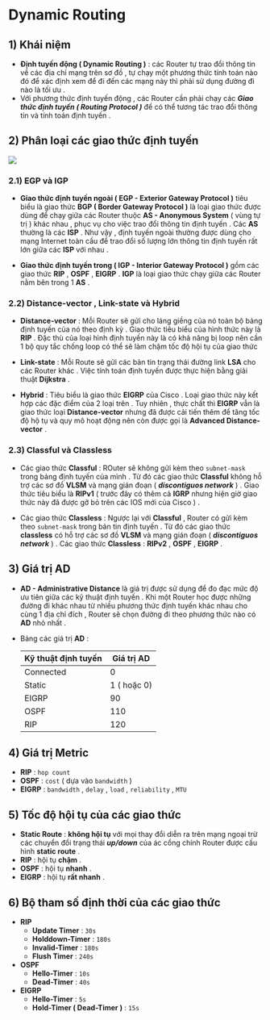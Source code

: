 # Dynamic Routing
## **1) Khái niệm**
- **Định tuyến động ( Dynamic Routing )** : các Router tự trao đổi thông tin về các địa chỉ mạng trên sơ đồ , tự chạy một phương thức tính toán nào đó để xác định xem để đi đến các mạng này thì phải sử dụng đường đi nào là tối ưu .
- Với phương thức định tuyến động , các Router cần phải chạy các ***Giao thức định tuyến ( Routing Protocol )*** để có thể tương tác trao đổi thông tin và tính toán định tuyến .
## **2) Phân loại các giao thức định tuyến**

<img src=https://i.imgur.com/k2Qfjbm.jpg>

### **2.1) EGP và IGP**
- **Giao thức định tuyến ngoài ( EGP - Exterior Gateway Protocol )** tiêu biểu là giao thức **BGP ( Border Gateway Protocol )** là loại giao thức được dùng để chạy giữa các Router thuộc **AS - Anonymous System** ( vùng tự trị ) khác nhau , phục vụ cho việc trao đổi thông tin định tuyến . Các **AS** thường là các **ISP** . Như vậy , định tuyến ngoài thường được dùng cho mạng Internet toàn cầu để trao đổi số lượng lớn thông tin định tuyến rất lớn giữa các **ISP** với nhau .

- **Giao thức định tuyến trong ( IGP - Interior Gateway Protocol )** gồm các giao thức **RIP** , **OSPF** , **EIGRP** . **IGP** là loại giao thức chạy giữa các Router nằm bên trong 1 **AS** .
### **2.2) Distance-vector , Link-state và Hybrid**
- **Distance-vector** : Mỗi Router sẽ gửi cho láng giềng của nó toàn bộ bảng định tuyến của nó theo định kỳ . Giao thức tiêu biểu của hình thức này là **RIP** . Đặc thù của loại hình định tuyến này là có khả năng bị loop nên cần 1 bộ quy tắc chống loop có thể sẽ làm chậm tốc độ hội tụ của giao thức

- **Link-state** : Mỗi Route sẽ gửi các bản tin trạng thái đường link **LSA** cho các Router khác . Việc tính toán định tuyến được thực hiện bằng giải thuật **Dijkstra** .
- **Hybrid** : Tiêu biểu là giao thức **EIGRP** của Cisco . Loại giao thức này kết hợp các đặc điểm của 2 loại trên . Tuy nhiên , thực chất thì **EIGRP** vẫn là giao thức loại **Distance-vector** nhưng đã được cải tiến thêm để tăng tốc độ hộ tụ và quy mô hoạt động nên còn được gọi là **Advanced Distance-vector** .
### **2.3) Classful và Classless**
- Các giao thức **Classful** : ROuter sẽ không gửi kèm theo `subnet-mask` trong bảng định tuyến của mình . Từ đó các giao thức **Classful** không hỗ trợ các sơ đồ **VLSM** và mạng gián đoạn ( ***discontiguos network*** ) . Giao thức tiêu biểu là **RIPv1** ( trước đây có thêm cả **IGRP** nhưng hiện giờ giao thức này đã được gỡ bỏ trên các IOS mới của Cisco ) .

- Các giao thức **Classless** : Ngược lại với **Classful** , Router có gửi kèm theo `subnet-mask` trong bản tin định tuyến . Từ đó các giao thức **classless** có hỗ trợ các sơ đồ **VLSM** và mạng gián đoạn ( ***discontiguos network*** ) . Các giao thức **Classless** : **RIPv2** , **OSPF** , **EIGRP** .
## **3) Giá trị AD**
- **AD - Administrative Distance** là giá trị được sử dụng để đo đạc mức độ ưu tiên giữa các kỹ thuật định tuyến . Khi một Router học được những đường đi khác nhau từ nhiều phương thức định tuyến khác nhau cho cùng 1 địa chỉ đích , Router sẽ chọn đường đi theo phương thức nào có **AD** nhỏ nhất .
- Bảng các giá trị **AD** :

    | Kỹ thuật định tuyến | Giá trị AD |
    |---------------------|------------|
    | Connected | 0 |
    | Static | 1 ( hoặc 0) |
    | EIGRP | 90 |
    | OSPF | 110 |
    | RIP | 120 |
## **4) Giá trị Metric**
- **RIP** : `hop count`
- **OSPF** : `cost` ( dựa vào `bandwidth` )
- **EIGRP** : `bandwidth` , `delay` , `load` , `reliability` , `MTU`
## **5) Tốc độ hội tụ của các giao thức**
- **Static Route** : **không hội tụ** với mọi thay đổi diễn ra trên mạng ngoại trừ các chuyển đổi trạng thái ***up/down*** của ác cổng chính Router được cấu hình **static route** .
- **RIP** : hội tụ **chậm** .
- **OSPF** : hội tụ **nhanh** .
- **EIGRP** : hội tụ **rất nhanh** .
## **6) Bộ tham số định thời của các giao thức**
- **RIP**
    - **Update Timer** : `30s`
    - **Holddown-Timer** : `180s`
    - **Invalid-Timer** : `180s`
    - **Flush Timer** : `240s`
- **OSPF**
    - **Hello-Timer** : `10s`
    - **Dead-Timer** : `40s`
- **EIGRP**
    - **Hello-Timer** : `5s`
    - **Hold-Timer ( Dead-Timer )** : `15s`
